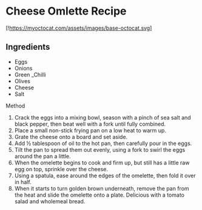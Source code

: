 # Cheese Omlette Recipe
[!https://myoctocat.com/assets/images/base-octocat.svg]
## Ingredients

- Eggs
- Onions
- Green _Chilli
- Olives
- Cheese
- Salt

Method
1. Crack the eggs into a mixing bowl, season with a pinch of sea salt and black pepper, then beat well with a fork until fully combined.
1. Place a small non-stick frying pan on a low heat to warm up.
1. Grate the cheese onto a board and set aside.
1. Add ½ tablespoon of oil to the hot pan, then carefully pour in the eggs.
1. Tilt the pan to spread them out evenly, using a fork to swirl the eggs around the pan a little.
1. When the omelette begins to cook and firm up, but still has a little raw egg on top, sprinkle over the cheese.
1. Using a spatula, ease around the edges of the omelette, then fold it over in half.
1. When it starts to turn golden brown underneath, remove the pan from the heat and slide the omelette onto a plate. Delicious with a tomato salad and wholemeal bread.

